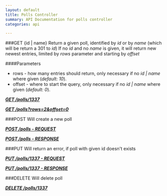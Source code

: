 ```yaml
---
layout: default
title: Polls Controller
summary: API Documentation for polls controller
categories: api

---
```

###GET {id | name}
Return a given poll, identified by _id_ or by _name_ (which will be return a 301 to _id_)
If no _id_ and no _name_ is given, it will return new newest entries, limited by _rows_ parameter and starting by _offset_

####Parameters
* rows - how many entries should return, only necessary if no _id | name_ where given (_default: 10_).
* offset - where to start the query, only necessary if no _id | name_ where given (_default: 0_).


_**[GET /polls/1337](https://github.com/newLoki/Pollex/blob/gh-pages/mockups/polls/get.1337)**_

_**[GET /polls?rows=2&offset=0](https://github.com/newLoki/Pollex/blob/gh-pages/mockups/polls/get.index)**_


###POST
Will create a new poll


_**[POST /polls - REQUEST](https://github.com/newLoki/Pollex/blob/gh-pages/mockups/polls/post.request)**_

_**[POST /polls - RESPONSE](https://github.com/newLoki/Pollex/blob/gh-pages/mockups/polls/post.response)**_

###PUT
Will return an error, if poll with given id doesn't exists


_**[PUT /polls/1337 - REQUEST](https://github.com/newLoki/Pollex/blob/gh-pages/mockups/polls/put.request)**_

_**[PUT /polls/1337 - RESPONSE](https://github.com/newLoki/Pollex/blob/gh-pages/mockups/polls/put.response)**_

###DELETE
Will delete poll


_**[DELETE /polls/1337](https://github.com/newLoki/Pollex/blob/gh-pages/mockups/polls/delete.1337.json)**_